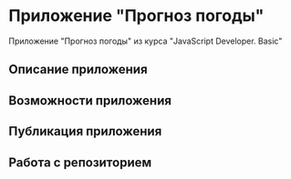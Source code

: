 # Приложение "Прогноз погоды"

Приложение "Прогноз погоды" из курса "JavaScript Developer. Basic"

## Описание приложения

## Возможности приложения

## Публикация приложения

## Работа с репозиторием
